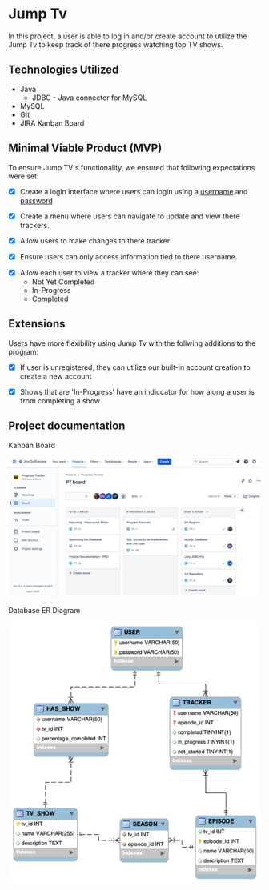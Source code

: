 # Jump Tv
In this project, a user is able to log in and/or create account to utilize the Jump Tv to keep track of there progress watching top TV shows. 

## Technologies Utilized
* Java
    * JDBC - Java connector for MySQL
* MySQL
* Git
* JIRA Kanban Board

## Minimal Viable Product (MVP)
To ensure Jump TV's functionality, we ensured that following expectations were set:

<!-- [M] Users can login with a username and password -->

- [X] Create a login interface where users can login using a <u>username</u> and <u>password</u>

<!-- [M] A menu where users can navigate to different options to update and view their trackers -->

- [X] Create a menu where users can navigate to update and view there trackers.

<!-- [M] Users can make changes to their trackers -->

- [x] Allow users to make changes to there tracker

<!-- [M] Users can only access the information tied to their account -->

- [x] Ensure users can only access information tied to there username.

<!-- [M] Each user can view a tracker where they can see what is not yet completed,
in-progress, and completed -->

- [x] Allow each user to view a tracker where they can see:
    - Not Yet Completed
    - In-Progress
    - Completed

## Extensions
Users have more flexibility using Jump Tv with the follwing additions to the program:

<!-- Have an option to create an account if a user doesn’t have one -->

- [x] If user is unregistered, they can utilize our built-in account creation to create a new account

<!-- Anything in progress should have an indicator for how far along a user is in completing it -->

- [x] Shows that are 'In-Progress' have an indiccator for how along a user is from completing a show

## Project documentation

Kanban Board

![Kanban Board](Kanban.png)

Database ER Diagram

![ER Diagram](database.png)

